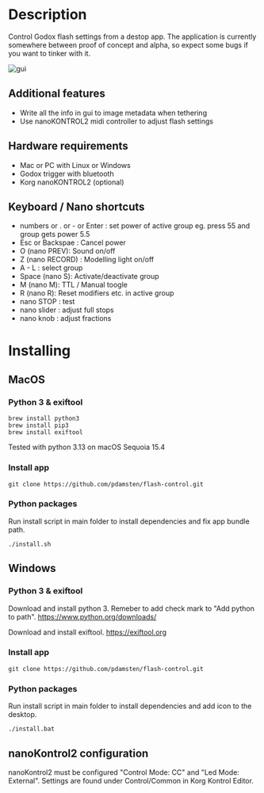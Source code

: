# Description

Control Godox flash settings from a destop app. The application is currently somewhere between proof of concept and alpha, so expect some bugs if you want to tinker with it.

![gui](https://petridamsten.com/media/flash-control.png "GUI")

## Additional features

- Write all the info in gui to image metadata when tethering
- Use nanoKONTROL2 midi controller to adjust flash settings

## Hardware requirements

- Mac or PC with Linux or Windows
- Godox trigger with bluetooth 
- Korg nanoKONTROL2 (optional)

## Keyboard / Nano shortcuts

- numbers or . or - or Enter : set power of active group eg. press 55 and group gets power 5.5
- Esc or Backspae : Cancel power
- O (nano PREV): Sound on/off
- Z (nano RECORD) : Modelling light on/off
- A - L : select group
- Space (nano S): Activate/deactivate group
- M (nano M): TTL / Manual toogle
- R (nano R): Reset modifiers etc. in active group
- nano STOP : test
- nano slider : adjust full stops
- nano knob : adjust fractions

# Installing
## MacOS
### Python 3 & exiftool
    brew install python3
    brew install pip3
    brew install exiftool
    
Tested with python 3.13 on macOS Sequoia 15.4

### Install app

    git clone https://github.com/pdamsten/flash-control.git

### Python packages

Run install script in main folder to install dependencies and fix app bundle path.

    ./install.sh

## Windows
### Python 3 & exiftool

Download and install python 3. Remeber to add check mark to "Add python to path". https://www.python.org/downloads/

Download and install exiftool. https://exiftool.org

### Install app

    git clone https://github.com/pdamsten/flash-control.git

### Python packages

Run install script in main folder to install dependencies and add icon to the desktop.

    ./install.bat

## nanoKontrol2 configuration

nanoKontrol2 must be configured "Control Mode: CC" and "Led Mode: External". Settings are found under Control/Common in Korg Kontrol Editor.


